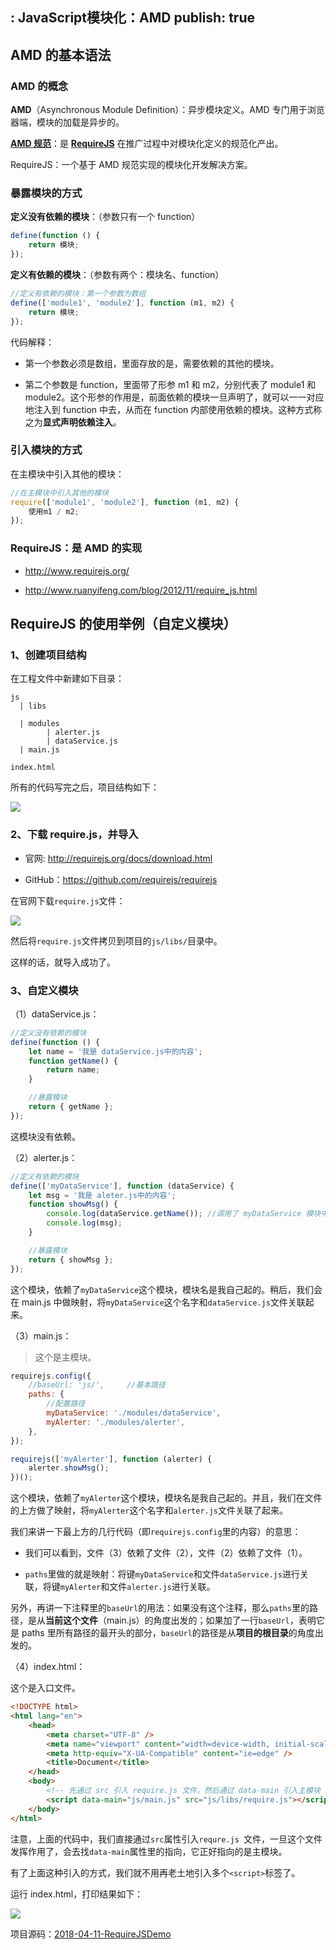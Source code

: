  : JavaScript模块化：AMD
publish: true
---

## AMD 的基本语法

### AMD 的概念

**AMD**（Asynchronous Module Definition）：异步模块定义。AMD 专门用于浏览器端，模块的加载是异步的。

[**AMD 规范**](https://github.com/amdjs/amdjs-api)：是 **[RequireJS](http://requirejs.org/)** 在推广过程中对模块化定义的规范化产出。

RequireJS：一个基于 AMD 规范实现的模块化开发解决方案。

### 暴露模块的方式

**定义没有依赖的模块**：（参数只有一个 function）

```javascript
define(function () {
	return 模块;
});
```

**定义有依赖的模块**：（参数有两个：模块名、function）

```javascript
//定义有依赖的模块：第一个参数为数组
define(['module1', 'module2'], function (m1, m2) {
	return 模块;
});
```

代码解释：

- 第一个参数必须是数组，里面存放的是，需要依赖的其他的模块。

- 第二个参数是 function，里面带了形参 m1 和 m2，分别代表了 module1 和 module2。这个形参的作用是，前面依赖的模块一旦声明了，就可以一一对应地注入到 function 中去，从而在 function 内部使用依赖的模块。这种方式称之为**显式声明依赖注入**。

### 引入模块的方式

在主模块中引入其他的模块：

```javascript
//在主模块中引入其他的模块
require(['module1', 'module2'], function (m1, m2) {
	使用m1 / m2;
});
```

### RequireJS：是 AMD 的实现

- <http://www.requirejs.org/>

- <http://www.ruanyifeng.com/blog/2012/11/require_js.html>

## RequireJS 的使用举例（自定义模块）

### 1、创建项目结构

在工程文件中新建如下目录：

```
js
  | libs

  | modules
    	| alerter.js
    	| dataService.js
  | main.js

index.html
```

所有的代码写完之后，项目结构如下：

![](https://raw.githubusercontent.com/zhanghaooss/clouding/master/img/20180411_1331.png)

### 2、下载 require.js，并导入

- 官网: <http://requirejs.org/docs/download.html>

- GitHub：<https://github.com/requirejs/requirejs>

在官网下载`require.js`文件：

![](https://raw.githubusercontent.com/zhanghaooss/clouding/master/img/20180411_1127.png)

然后将`require.js`文件拷贝到项目的`js/libs/`目录中。

这样的话，就导入成功了。

### 3、自定义模块

（1）dataService.js：

```javascript
//定义没有依赖的模块
define(function () {
	let name = '我是 dataService.js中的内容';
	function getName() {
		return name;
	}

	//暴露模块
	return { getName };
});
```

这模块没有依赖。

（2）alerter.js：

```javascript
//定义有依赖的模块
define(['myDataService'], function (dataService) {
	let msg = '我是 aleter.js中的内容';
	function showMsg() {
		console.log(dataService.getName()); //调用了 myDataService 模块中的内容
		console.log(msg);
	}

	//暴露模块
	return { showMsg };
});
```

这个模块，依赖了`myDataService`这个模块，模块名是我自己起的。稍后，我们会在 main.js 中做映射，将`myDataService`这个名字和`dataService.js`文件关联起来。

（3）main.js：

> 这个是主模块。

```javascript
requirejs.config({
	//baseUrl: 'js/',     //基本路径
	paths: {
		//配置路径
		myDataService: './modules/dataService',
		myAlerter: './modules/alerter',
	},
});

requirejs(['myAlerter'], function (alerter) {
	alerter.showMsg();
})();
```

这个模块，依赖了`myAlerter`这个模块，模块名是我自己起的。并且，我们在文件的上方做了映射，将`myAlerter`这个名字和`alerter.js`文件关联了起来。

我们来讲一下最上方的几行代码（即`requirejs.config`里的内容）的意思：

- 我们可以看到，文件（3）依赖了文件（2），文件（2）依赖了文件（1）。

- `paths`里做的就是映射：将键`myDataService`和文件`dataService.js`进行关联，将键`myAlerter`和文件`alerter.js`进行关联。

另外，再讲一下注释里的`baseUrl`的用法：如果没有这个注释，那么`paths`里的路径，是从**当前这个文件**（main.js）的角度出发的；如果加了一行`baseUrl`，表明它是 paths 里所有路径的最开头的部分，`baseUrl`的路径是从**项目的根目录**的角度出发的。

（4）index.html：

这个是入口文件。

```html
<!DOCTYPE html>
<html lang="en">
	<head>
		<meta charset="UTF-8" />
		<meta name="viewport" content="width=device-width, initial-scale=1.0" />
		<meta http-equiv="X-UA-Compatible" content="ie=edge" />
		<title>Document</title>
	</head>
	<body>
		<!-- 先通过 src 引入 require.js 文件，然后通过 data-main 引入主模块（main.js） -->
		<script data-main="js/main.js" src="js/libs/require.js"></script>
	</body>
</html>
```

注意，上面的代码中，我们直接通过`src`属性引入`requre.js `文件，一旦这个文件发挥作用了，会去找`data-main`属性里的指向，它正好指向的是主模块。

有了上面这种引入的方式，我们就不用再老土地引入多个`<script>`标签了。

运行 index.html，打印结果如下：

![](https://raw.githubusercontent.com/zhanghaooss/clouding/master/img/20180411_1740.png)

项目源码：[2018-04-11-RequireJSDemo](https://download.csdn.net/download/smyhvae/10341963)
